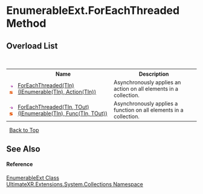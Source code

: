 # EnumerableExt.ForEachThreaded Method 
 


## Overload List
&nbsp;<table><tr><th></th><th>Name</th><th>Description</th></tr><tr><td>![Public method](media/pubmethod.gif "Public method")![Static member](media/static.gif "Static member")</td><td><a href="M_UltimateXR_Extensions_System_Collections_EnumerableExt_ForEachThreaded__1">ForEachThreaded(TIn)(IEnumerable(TIn), Action(TIn))</a></td><td>
Asynchronously applies an action on all elements in a collection.</td></tr><tr><td>![Public method](media/pubmethod.gif "Public method")![Static member](media/static.gif "Static member")</td><td><a href="M_UltimateXR_Extensions_System_Collections_EnumerableExt_ForEachThreaded__2">ForEachThreaded(TIn, TOut)(IEnumerable(TIn), Func(TIn, TOut))</a></td><td>
Asynchronously applies a function on all elements in a collection.</td></tr></table>&nbsp;
<a href="#enumerableext.foreachthreaded-method">Back to Top</a>

## See Also


#### Reference
<a href="T_UltimateXR_Extensions_System_Collections_EnumerableExt">EnumerableExt Class</a><br /><a href="N_UltimateXR_Extensions_System_Collections">UltimateXR.Extensions.System.Collections Namespace</a><br />